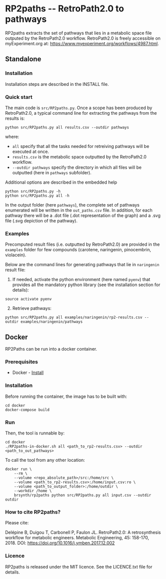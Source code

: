 # RP2paths -- RetroPath2.0 to pathways

RP2paths extracts the set of pathways that lies in a metabolic space file outputed by the RetroPath2.0 workflow. RetroPath2.0 is freely accessible on myExperiment.org at: https://www.myexperiment.org/workflows/4987.html.

## Standalone

### Installation
Installation steps are described in the INSTALL file.

### Quick start
The main code is `src/RP2paths.py`. Once a scope has been produced by RetroPath2.0, a typical command line for extracting the pathways from the results is:
```
python src/RP2paths.py all results.csv --outdir pathways
```
where:
- `all` specify that all the tasks needed for retreiving pathways will be executed at once.
- `results.csv` is the metabolic space outputted by the RetroPath2.0 workflow.
- `--outdir pathways` specify the directory in which all files will be outputted (here in `pathways` subfolder).

Additional options are described in the embedded help
```
python src/RP2paths.py -h
python src/RP2paths.py all -h
```

In the output folder (here `pathways`), the complete set of pathways enumerated will be written in the `out_paths.csv` file. In addition, for each pathway there will be a .dot file (.dot representation of the graph) and a .svg file (.svg depiction of the pathway).

### Examples
Precomputed result files (i.e. outputted by RetroPath2.0) are provided in the `examples` folder for few compounds (carotene, naringenin, pinocembrin, violacein).

Below are the command lines for generating pathways that lie in `naringenin` result file:

1. If needed, activate the python environment (here named `pyenv`) that provides all the mandatory python library (see the installation section for details):
```
source activate pyenv
```

2. Retrieve pathways:
```
python src/RP2paths.py all examples/naringenin/rp2-results.csv --outdir examples/naringenin/pathways
```

## Docker

RP2Paths can be run into a docker container.

### Prerequisites

* Docker - [Install](https://docs.docker.com/install/)

### Installation
Before running the container, the image has to be built with:
```
cd docker
docker-compose build
```

### Run
Then, the tool is runnable by:
```
cd docker
./RP2paths-in-docker.sh all <path_to_rp2-results.csv> --outdir <path_to_out_pathways>
```

To call the tool from any other location:
```
docker run \
    --rm \
    --volume <repo_absolute_path>/src:/home/src \
    --volume <path_to_rp2-results.csv>:/home/input.csv:ro \
    --volume <path_to_output_folder>:/home/outdir \
    --workdir /home \
    brsynth/rp2paths python src/RP2paths.py all input.csv --outdir outdir
```

### How to cite RP2paths?
Please cite:

Delépine B, Duigou T, Carbonell P, Faulon JL. RetroPath2.0: A retrosynthesis workflow for metabolic engineers. Metabolic Engineering, 45: 158-170, 2018. DOI: https://doi.org/10.1016/j.ymben.2017.12.002

### Licence
RP2paths is released under the MIT licence. See the LICENCE.txt file for details.
